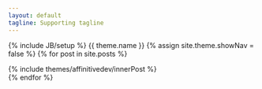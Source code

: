 ```yaml
---
layout: default
tagline: Supporting tagline
---
```


{% include JB/setup %}
{{ theme.name }}
{% assign site.theme.showNav = false %}
{% for post in site.posts %}
<div class="post h-entry">
  {% include themes/affinitivedev/innerPost %}
</div>
{% endfor %}


